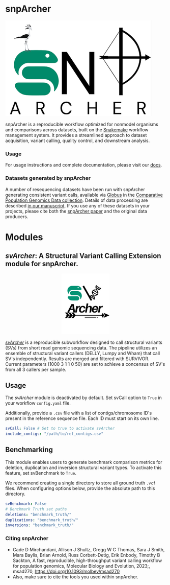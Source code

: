 # snpArcher

<img src="./docs/img/logo.png" alt="snpArcher logo" height="300"/>

snpArcher is a reproducible workflow optimized for nonmodel organisms and comparisons across datasets, built on the [Snakemake](https://snakemake.readthedocs.io/en/stable/index.html#) workflow management system. It provides a streamlined approach to dataset acquisition, variant calling, quality control, and downstream analysis.

### Usage

For usage instructions and complete documentation, please visit our [docs](https://snparcher.readthedocs.io/en/latest/).

### Datasets generated by snpArcher

A number of resequencing datasets have been run with snpArcher generating consistent variant calls, available via [Globus](https://www.globus.org/) in the [Comparative Population Genomics Data collection](https://app.globus.org/file-manager?origin_id=a6580c44-09fd-11ee-be16-195c41bc0be4&origin_path=%2F). Details of data processing are described [in our manuscript](https://www.biorxiv.org/content/10.1101/2023.06.22.546168v1). If you use any of these datasets in your projects, please cite both the [snpArcher paper](https://www.biorxiv.org/content/10.1101/2023.06.22.546168v1) and the original data producers.

# Modules

## *svArcher*: A Structural Variant Calling Extension module for snpArcher.

<div align="center">
<img src="workflow/modules/svArcher/img/svArcher_Logo.png" alt="svArcher Logo" width="150" height="190">
</div>

*[svArcher](workflow/modules/svArcher)* is a reproducible subworkflow designed to call structural variants (SVs) from short read genomic sequencing data. The pipeline utilizes an ensemble of structural variant callers (DELLY, Lumpy and Wham) that call SV's independently. Results are merged and filtered with SURVIVOR. Current parameters (1000 3 1 1 0 50) are set to achieve a concensus of SV's from all 3 callers per sample.

## Usage

The *svArcher* module is deactivated by default. Set svCall option to `True` in your workflow `config.yaml` file.

Additionally, provide a `.csv` file with a list of contigs/chromosome ID's present in the reference sequence file. Each ID must start on its own line.

```yaml
svCall: False # Set to true to activate svArcher
include_contigs: "/path/to/ref_contigs.csv"
```

## Benchmarking

This module enables users to generate benchmark comparison metrics for deletion, duplication and inversion structural variant types. To activate this feature, set svBenchmark to `True`.

We recommend creating a single directory to store all ground truth `.vcf` files. When configuring options below, provide the absolute path to this directory.

```yaml
svBenchmark: False
# Benchmark Truth set paths
deletions: "benchmark_truth/"
duplications: "benchmark_truth/"
inversions: "benchmark_truth/"

```

### Citing snpArcher

- Cade D Mirchandani, Allison J Shultz, Gregg W C Thomas, Sara J Smith, Mara Baylis, Brian Arnold, Russ Corbett-Detig, Erik Enbody, Timothy B Sackton, A fast, reproducible, high-throughput variant calling workflow for population genomics, Molecular Biology and Evolution, 2023;, msad270, https://doi.org/10.1093/molbev/msad270
- Also, make sure to cite the tools you used within snpArcher.
